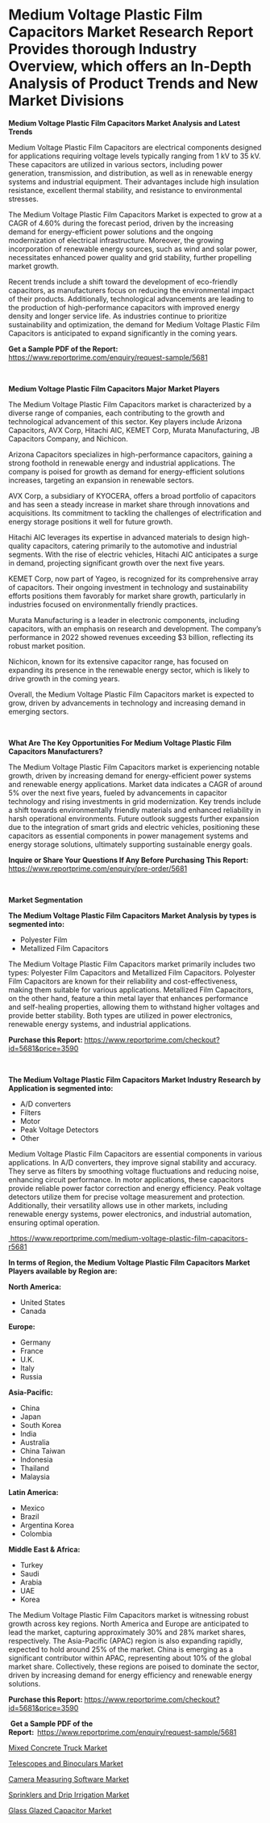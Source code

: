 <p><h1>Medium Voltage Plastic Film Capacitors Market Research Report Provides thorough Industry Overview, which offers an In-Depth Analysis of Product Trends and New Market Divisions</h1></p><p><strong>Medium Voltage Plastic Film Capacitors Market Analysis and Latest Trends</strong></p>
<p><p>Medium Voltage Plastic Film Capacitors are electrical components designed for applications requiring voltage levels typically ranging from 1 kV to 35 kV. These capacitors are utilized in various sectors, including power generation, transmission, and distribution, as well as in renewable energy systems and industrial equipment. Their advantages include high insulation resistance, excellent thermal stability, and resistance to environmental stresses.</p><p>The Medium Voltage Plastic Film Capacitors Market is expected to grow at a CAGR of 4.60% during the forecast period, driven by the increasing demand for energy-efficient power solutions and the ongoing modernization of electrical infrastructure. Moreover, the growing incorporation of renewable energy sources, such as wind and solar power, necessitates enhanced power quality and grid stability, further propelling market growth. </p><p>Recent trends include a shift toward the development of eco-friendly capacitors, as manufacturers focus on reducing the environmental impact of their products. Additionally, technological advancements are leading to the production of high-performance capacitors with improved energy density and longer service life. As industries continue to prioritize sustainability and optimization, the demand for Medium Voltage Plastic Film Capacitors is anticipated to expand significantly in the coming years.</p></p>
<p><strong>Get a Sample PDF of the Report:&nbsp;</strong> <a href="https://www.reportprime.com/enquiry/request-sample/5681">https://www.reportprime.com/enquiry/request-sample/5681</a></p>
<p>&nbsp;</p>
<p><strong>Medium Voltage Plastic Film Capacitors Major Market Players</strong></p>
<p><p>The Medium Voltage Plastic Film Capacitors market is characterized by a diverse range of companies, each contributing to the growth and technological advancement of this sector. Key players include Arizona Capacitors, AVX Corp, Hitachi AIC, KEMET Corp, Murata Manufacturing, JB Capacitors Company, and Nichicon.</p><p>Arizona Capacitors specializes in high-performance capacitors, gaining a strong foothold in renewable energy and industrial applications. The company is poised for growth as demand for energy-efficient solutions increases, targeting an expansion in renewable sectors.</p><p>AVX Corp, a subsidiary of KYOCERA, offers a broad portfolio of capacitors and has seen a steady increase in market share through innovations and acquisitions. Its commitment to tackling the challenges of electrification and energy storage positions it well for future growth.</p><p>Hitachi AIC leverages its expertise in advanced materials to design high-quality capacitors, catering primarily to the automotive and industrial segments. With the rise of electric vehicles, Hitachi AIC anticipates a surge in demand, projecting significant growth over the next five years.</p><p>KEMET Corp, now part of Yageo, is recognized for its comprehensive array of capacitors. Their ongoing investment in technology and sustainability efforts positions them favorably for market share growth, particularly in industries focused on environmentally friendly practices.</p><p>Murata Manufacturing is a leader in electronic components, including capacitors, with an emphasis on research and development. The company’s performance in 2022 showed revenues exceeding $3 billion, reflecting its robust market position.</p><p>Nichicon, known for its extensive capacitor range, has focused on expanding its presence in the renewable energy sector, which is likely to drive growth in the coming years.</p><p>Overall, the Medium Voltage Plastic Film Capacitors market is expected to grow, driven by advancements in technology and increasing demand in emerging sectors.</p></p>
<p>&nbsp;</p>
<p><strong>What Are The Key Opportunities For Medium Voltage Plastic Film Capacitors Manufacturers?</strong></p>
<p><p>The Medium Voltage Plastic Film Capacitors market is experiencing notable growth, driven by increasing demand for energy-efficient power systems and renewable energy applications. Market data indicates a CAGR of around 5% over the next five years, fueled by advancements in capacitor technology and rising investments in grid modernization. Key trends include a shift towards environmentally friendly materials and enhanced reliability in harsh operational environments. Future outlook suggests further expansion due to the integration of smart grids and electric vehicles, positioning these capacitors as essential components in power management systems and energy storage solutions, ultimately supporting sustainable energy goals.</p></p>
<p><strong>Inquire or Share Your Questions If Any Before Purchasing This Report:</strong> <a href="https://www.reportprime.com/enquiry/pre-order/5681">https://www.reportprime.com/enquiry/pre-order/5681</a></p>
<p>&nbsp;</p>
<p><strong>Market Segmentation</strong></p>
<p><strong>The Medium Voltage Plastic Film Capacitors Market Analysis by types is segmented into:</strong></p>
<p><ul><li>Polyester Film</li><li>Metallized Film Capacitors</li></ul></p>
<p><p>The Medium Voltage Plastic Film Capacitors market primarily includes two types: Polyester Film Capacitors and Metallized Film Capacitors. Polyester Film Capacitors are known for their reliability and cost-effectiveness, making them suitable for various applications. Metallized Film Capacitors, on the other hand, feature a thin metal layer that enhances performance and self-healing properties, allowing them to withstand higher voltages and provide better stability. Both types are utilized in power electronics, renewable energy systems, and industrial applications.</p></p>
<p><strong>Purchase this Report:&nbsp;</strong><a href="https://www.reportprime.com/checkout?id=5681&price=3590">https://www.reportprime.com/checkout?id=5681&price=3590</a></p>
<p>&nbsp;</p>
<p><strong>The Medium Voltage Plastic Film Capacitors Market Industry Research by Application is segmented into:</strong></p>
<p><ul><li>A/D converters</li><li>Filters</li><li>Motor</li><li>Peak Voltage Detectors</li><li>Other</li></ul></p>
<p><p>Medium Voltage Plastic Film Capacitors are essential components in various applications. In A/D converters, they improve signal stability and accuracy. They serve as filters by smoothing voltage fluctuations and reducing noise, enhancing circuit performance. In motor applications, these capacitors provide reliable power factor correction and energy efficiency. Peak voltage detectors utilize them for precise voltage measurement and protection. Additionally, their versatility allows use in other markets, including renewable energy systems, power electronics, and industrial automation, ensuring optimal operation.</p></p>
<p><a href="https://www.reportprime.com/medium-voltage-plastic-film-capacitors-r5681">&nbsp;https://www.reportprime.com/medium-voltage-plastic-film-capacitors-r5681</a></p>
<p><strong>In terms of Region, the Medium Voltage Plastic Film Capacitors Market Players available by Region are:</strong></p>
<p>
    <p> <strong> North America: </strong>
        <ul>
            <li>United States</li>
            <li>Canada</li>
        </ul>
        </p> 
    <p> <strong> Europe: </strong>
        <ul>
            <li>Germany</li>
            <li>France</li>
            <li>U.K.</li>
            <li>Italy</li>
            <li>Russia</li>
        </ul>
        </p> 
    <p> <strong> Asia-Pacific: </strong>
        <ul>
            <li>China</li>
            <li>Japan</li>
            <li>South Korea</li>
            <li>India</li>
            <li>Australia</li>
            <li>China Taiwan</li>
            <li>Indonesia</li>
            <li>Thailand</li>
            <li>Malaysia</li>
        </ul>
        </p> 
    <p> <strong> Latin America: </strong>
        <ul>
            <li>Mexico</li>
            <li>Brazil</li>
            <li>Argentina Korea</li>
            <li>Colombia</li>
        </ul>
        </p> 
    <p> <strong> Middle East & Africa: </strong>
        <ul>
            <li>Turkey</li>
            <li>Saudi</li>
            <li>Arabia</li>
            <li>UAE</li>
            <li>Korea</li>
        </ul>
    </p>
    </p>
<p><p>The Medium Voltage Plastic Film Capacitors market is witnessing robust growth across key regions. North America and Europe are anticipated to lead the market, capturing approximately 30% and 28% market shares, respectively. The Asia-Pacific (APAC) region is also expanding rapidly, expected to hold around 25% of the market. China is emerging as a significant contributor within APAC, representing about 10% of the global market share. Collectively, these regions are poised to dominate the sector, driven by increasing demand for energy efficiency and renewable energy solutions.</p></p>
<p><strong>Purchase this Report: </strong><a href="https://www.reportprime.com/checkout?id=5681&price=3590">https://www.reportprime.com/checkout?id=5681&price=3590</a></p>
<p>&nbsp;<strong>Get a Sample PDF of the Report:&nbsp;&nbsp;</strong><a href="https://www.reportprime.com/enquiry/request-sample/5681">https://www.reportprime.com/enquiry/request-sample/5681</a></p>
<p><strong></strong></p>
<p><p><a href="https://issuu.com/reportprime-2/docs/mixed-concrete-truck-market-size-20_5af4537a9f7ced">Mixed Concrete Truck Market</a></p><p><a href="https://medium.com/@candicecromwelld63/global-telescopes-and-binoculars-market-opportunities-and-market-challenges-2024-2031-4b04b3cdfba0">Telescopes and Binoculars Market</a></p><p><a href="https://www.linkedin.com/pulse/strategic-market-insights-global-camera-measuring-software-2024-benif?trackingId=kMdUX3rgSiWEFFaa7mx9CQ%3D%3D">Camera Measuring Software Market</a></p><p><a href="https://issuu.com/reportprime-2/docs/sprinklers-and-drip-irrigation-mark_2d01521ef59e2a">Sprinklers and Drip Irrigation Market</a></p><p><a href="https://github.com/PeterParrish5/Market-Research-Report-List-6/blob/main/glass-glazed-capacitor-market.md">Glass Glazed Capacitor Market</a></p></p>